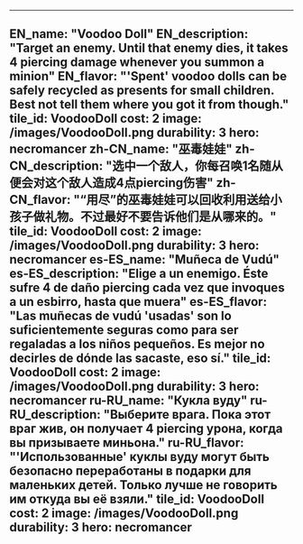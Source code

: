 ---

EN_name: "Voodoo Doll"
EN_description: "Target an enemy. Until that enemy dies, it takes 4 piercing damage whenever you summon a minion"
EN_flavor: "'Spent' voodoo dolls can be safely recycled as presents for small children. Best not tell them where you got it from though."
tile_id: VoodooDoll
cost: 2
image: /images/VoodooDoll.png
durability: 3
hero: necromancer
zh-CN_name: "巫毒娃娃"
zh-CN_description: "选中一个敌人，你每召唤1名随从便会对这个敌人造成4点piercing伤害"
zh-CN_flavor: "“用尽”的巫毒娃娃可以回收利用送给小孩子做礼物。不过最好不要告诉他们是从哪来的。"
tile_id: VoodooDoll
cost: 2
image: /images/VoodooDoll.png
durability: 3
hero: necromancer
es-ES_name: "Muñeca de Vudú"
es-ES_description: "Elige a un enemigo. Éste sufre 4 de daño piercing cada vez que invoques a un esbirro, hasta que muera"
es-ES_flavor: "Las muñecas de vudú 'usadas' son lo suficientemente seguras como para ser regaladas a los niños pequeños. Es mejor no decirles de dónde las sacaste, eso sí."
tile_id: VoodooDoll
cost: 2
image: /images/VoodooDoll.png
durability: 3
hero: necromancer
ru-RU_name: "Кукла вуду"
ru-RU_description: "Выберите врага. Пока этот враг жив, он получает 4 piercing урона, когда вы призываете миньона."
ru-RU_flavor: "'Использованные' куклы вуду могут быть безопасно переработаны в подарки для маленьких детей. Только лучше не говорить им откуда вы её взяли."
tile_id: VoodooDoll
cost: 2
image: /images/VoodooDoll.png
durability: 3
hero: necromancer
---